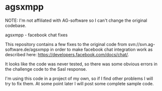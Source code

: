 agsxmpp
=======
NOTE: I'm not affiliated with AG-software so I can't change the original codebase. 

agsxmpp - facebook chat fixes 

This repository contains a few fixes to the original code from svn://svn.ag-software.de/agsxmpp in order to make facebook chat integration work as described here: https://developers.facebook.com/docs/chat/. 

It looks like the code was never tested, so there was some obvious errors in the challenge code to the Sasl response. 

I'm using this code in a project of my own, so if I find other problems I will try to fix them. At some point later I will post some complete sample code. 
